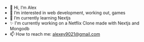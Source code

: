 - 👋 Hi, I’m Alex
- 👀 I’m interested in web development, working out, games
- 🌱 I’m currently learning Nextjs
- ✨ I'm currently working on a Netflix Clone made with Nextjs and Mongodb
- 📫 How to reach me: alexey9021@gmail.com

<!---
p-alex/p-alex is a ✨ special ✨ repository because its `README.md` (this file) appears on your GitHub profile.
You can click the Preview link to take a look at your changes.
--->
